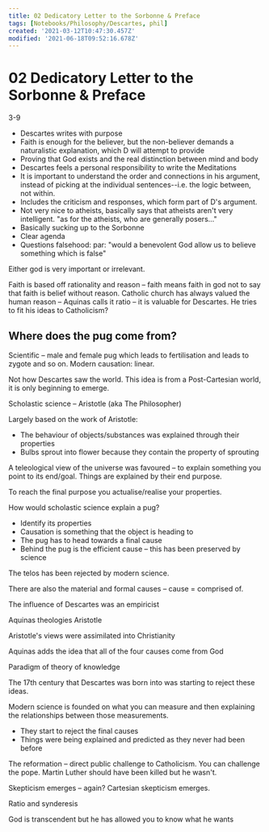 ```yaml
---
title: 02 Dedicatory Letter to the Sorbonne & Preface
tags: [Notebooks/Philosophy/Descartes, phil]
created: '2021-03-12T10:47:30.457Z'
modified: '2021-06-18T09:52:16.678Z'
---
```


# 02 Dedicatory Letter to the Sorbonne & Preface
3-9
- Descartes writes with purpose
- Faith is enough for the believer, but the non-believer demands a naturalistic explanation, which D will attempt to provide
- Proving that God exists and the real distinction between mind and body
- Descartes feels a personal responsibility to write the Meditations
- It is important to understand the order and connections in his argument, instead of picking at the individual sentences--i.e. the logic between, not within.
- Includes the criticism and responses, which form part of D's argument.
- Not very nice to atheists, basically says that atheists aren't very intelligent. "as for the atheists, who are generally posers..."
- Basically sucking up to the Sorbonne
- Clear agenda
- Questions falsehood: par: "would a benevolent God allow us to believe something which is false"

Either god is very important or irrelevant.  

Faith is based off rationality and reason – faith means faith in god not to say that faith is belief without reason.
Catholic church has always valued the human reason – Aquinas calls it ratio – it is valuable for Descartes.
He tries to fit his ideas to Catholicism?  

## Where does the pug come from?  

Scientific – male and female pug which leads to fertilisation and leads to zygote and so on. Modern causation: linear.   

Not how Descartes saw the world. This idea is from a Post-Cartesian world, it is only beginning to emerge.

Scholastic science – Aristotle (aka The Philosopher)  

Largely based on the work of Aristotle: 

- The behaviour of objects/substances was explained through their properties
- Bulbs sprout into flower because they contain the property of sprouting

A teleological view of the universe was favoured – to explain something you point to its end/goal. Things are explained by their end purpose.

To reach the final purpose you actualise/realise your properties.  

How would scholastic science explain a pug? 

- Identify its properties
- Causation is something that the object is heading to
- The pug has to head towards a final cause
- Behind the pug is the efficient cause – this has been preserved by science  

The telos has been rejected by modern science.  

There are also the material and formal causes – cause = comprised of.  

The influence of Descartes was an empiricist  

Aquinas theologies Aristotle

Aristotle's views were assimilated into Christianity  

Aquinas adds the idea that all of the four causes come from God 

Paradigm of theory of knowledge  

The 17th century that Descartes was born into was starting to reject these ideas. 

Modern science is founded on what you can measure and then explaining the relationships between those measurements.  
- They start to reject the final causes  
- Things were being explained and predicted as they never had been before  

The reformation – direct public challenge to Catholicism. You can challenge the pope. Martin Luther should have been killed but he wasn't.  

Skepticism emerges – again? Cartesian skepticism emerges.  

Ratio and synderesis  

God is transcendent but he has allowed you to know what he wants  

